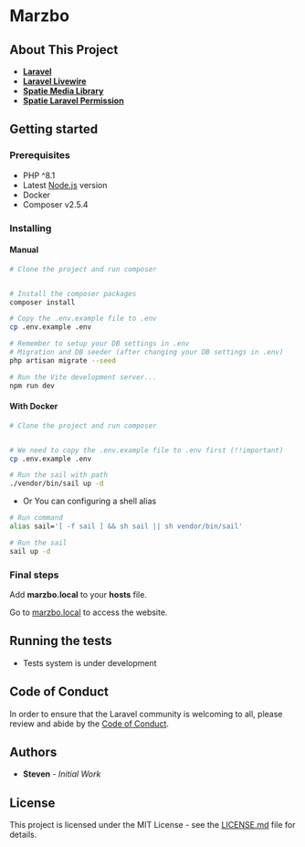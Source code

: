 # Marzbo

## About This Project

-   **[Laravel](https://laravel.com/)**
-   **[Laravel Livewire](https://laravel-livewire.com/)**
-   **[Spatie Media Library](https://spatie.be/docs/laravel-medialibrary/v9/introduction)**
-   **[Spatie Laravel Permission](https://spatie.be/docs/laravel-permission/v5/introduction)**

## Getting started

### Prerequisites

-   PHP ^8.1
-   Latest [Node.js](https://nodejs.org) version
-   Docker
-   Composer v2.5.4

### Installing

#### Manual

```bash
# Clone the project and run composer


# Install the composer packages
composer install

# Copy the .env.example file to .env
cp .env.example .env

# Remember to setup your DB settings in .env
# Migration and DB seeder (after changing your DB settings in .env)
php artisan migrate --seed

# Run the Vite development server...
npm run dev
```

#### With Docker

```bash
# Clone the project and run composer


# We need to copy the .env.example file to .env first (!!important)
cp .env.example .env

# Run the sail with path
./vendor/bin/sail up -d
```

-   Or You can configuring a shell alias

```sh
# Run command
alias sail='[ -f sail ] && sh sail || sh vendor/bin/sail'

# Run the sail
sail up -d
```

### Final steps

Add **marzbo.local** to your **hosts** file.

Go to [marzbo.local](http://marzbo.local) to access the website.

## Running the tests

-   Tests system is under development

## Code of Conduct

In order to ensure that the Laravel community is welcoming to all, please review and abide by the [Code of Conduct](https://laravel.com/docs/contributions#code-of-conduct).

## Authors

-   **Steven** - _Initial Work_

## License

This project is licensed under the MIT License - see the [LICENSE.md](LICENSE) file for details.
